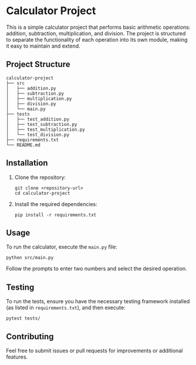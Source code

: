# Calculator Project

This is a simple calculator project that performs basic arithmetic operations: addition, subtraction, multiplication, and division. The project is structured to separate the functionality of each operation into its own module, making it easy to maintain and extend.

## Project Structure

```
calculator-project
├── src
│   ├── addition.py
│   ├── subtraction.py
│   ├── multiplication.py
│   ├── division.py
│   └── main.py
├── tests
│   ├── test_addition.py
│   ├── test_subtraction.py
│   ├── test_multiplication.py
│   └── test_division.py
├── requirements.txt
└── README.md
```

## Installation

1. Clone the repository:
   ```
   git clone <repository-url>
   cd calculator-project
   ```

2. Install the required dependencies:
   ```
   pip install -r requirements.txt
   ```

## Usage

To run the calculator, execute the `main.py` file:
```
python src/main.py
```

Follow the prompts to enter two numbers and select the desired operation.

## Testing

To run the tests, ensure you have the necessary testing framework installed (as listed in `requirements.txt`), and then execute:
```
pytest tests/
```

## Contributing

Feel free to submit issues or pull requests for improvements or additional features.